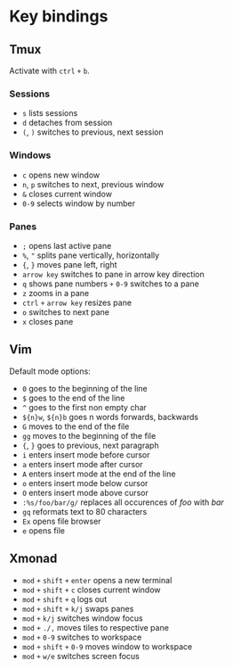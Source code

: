 # Key bindings

## Tmux

Activate with `ctrl` `+` `b`.

### Sessions

- `s` lists sessions
- `d` detaches from session
- `(`, `)` switches to previous, next session

### Windows

- `c` opens new window
- `n`, `p` switches to next, previous window
- `&` closes current window
- `0-9` selects window by number

### Panes

- `;` opens last active pane
- `%`, `"` splits pane vertically, horizontally
- `{`, `}` moves pane left, right
- `arrow key` switches to pane in arrow key direction
- `q` shows pane numbers `+` `0-9` switches to a pane
- `z` zooms in a pane
- `ctrl` `+` `arrow key` resizes pane
- `o` switches to next pane
- `x` closes pane

## Vim

Default mode options:

- `0` goes to the beginning of the line
- `$` goes to the end of the line
- `^` goes to the first non empty char
- `${n}w`, `${n}b` goes n words forwards, backwards
- `G` moves to the end of the file
- `gg` moves to the beginning of the file
- `{`, `}` goes to previous, next paragraph
- `i` enters insert mode before cursor
- `a` enters insert mode after cursor
- `A` enters insert mode at the end of the line 
- `o` enters insert mode below cursor
- `O` enters insert mode above cursor
- `:%s/foo/bar/g/` replaces all occurences of *foo* with *bar*
- `gq` reformats text to 80 characters
- `Ex` opens file browser
- `e` opens file

## Xmonad

- `mod` `+` `shift` `+` `enter` opens a new terminal
- `mod` `+` `shift` `+` `c` closes current window
- `mod` `+` `shift` `+` `q` logs out
- `mod` `+` `shift` `+` `k/j` swaps panes
- `mod` `+` `k/j` switches window focus
- `mod` `+` `./,` moves tiles to respective pane
- `mod` `+` `0-9` switches to workspace
- `mod` `+` `shift` `+` `0-9` moves window to workspace
- `mod` `+` `w/e` switches screen focus
